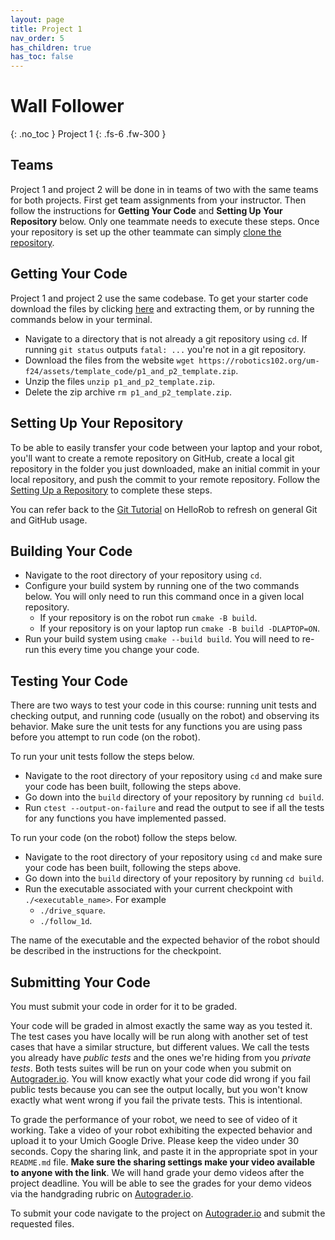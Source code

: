 ```yaml
---
layout: page
title: Project 1
nav_order: 5
has_children: true
has_toc: false
---
```


# Wall Follower
{: .no_toc }
Project 1
{: .fs-6 .fw-300 }

## Teams

Project 1 and project 2 will be done in in teams of two with the same teams for both projects. First get team assignments from your instructor. Then follow the instructions for **Getting Your Code** and **Setting Up Your Repository** below. Only one teammate needs to execute these steps. Once your repository is set up the other teammate can simply [clone the repository](https://hellorob.org/tutorials/git#sec_clone).

## Getting Your Code

Project 1 and project 2 use the same codebase. To get your starter code download the files by clicking [here](https://robotics102.org/um-f24/assets/template_code/p1_and_p2_template.zip) and extracting them, or by running the commands below in your terminal. 

* Navigate to a directory that is not already a git repository using ```cd```. If running ```git status``` outputs ```fatal: ...``` you're not in a git repository.
* Download the files from the website ```wget https://robotics102.org/um-f24/assets/template_code/p1_and_p2_template.zip```.
* Unzip the files ```unzip p1_and_p2_template.zip```.
* Delete the zip archive ```rm p1_and_p2_template.zip```. 

## Setting Up Your Repository

To be able to easily transfer your code between your laptop and your robot, you'll want to create a remote repository on GitHub, create a local git repository in the folder you just downloaded, make an initial commit in your local repository, and push the commit to your remote repository. Follow the [Setting Up a Repository](https://robotics102.org/um-f24/workflows/setting_up_repo.html) to complete these steps. 

You can refer back to the [Git Tutorial](https://hellorob.org/tutorials/git) on HelloRob to refresh on general Git and GitHub usage. 

## Building Your Code

* Navigate to the root directory of your repository using ```cd```.
* Configure your build system by running one of the two commands below. You will only need to run this command once in a given local repository. 
    * If your repository is on the robot run ```cmake -B build```. 
    * If your repository is on your laptop run ```cmake -B build -DLAPTOP=ON```.
* Run your build system using ```cmake --build build```. You will need to re-run this every time you change your code. 

## Testing Your Code

There are two ways to test your code in this course: running unit tests and checking output, and running code (usually on the robot) and observing its behavior. Make sure the unit tests for any functions you are using pass before you attempt to run code (on the robot). 

To run your unit tests follow the steps below. 

* Navigate to the root directory of your repository using ```cd``` and make sure your code has been built, following the steps above. 
* Go down into the ```build``` directory of your repository by running ```cd build```.
* Run ```ctest --output-on-failure``` and read the output to see if all the tests for any functions you have implemented passed.

To run your code (on the robot) follow the steps below.

* Navigate to the root directory of your repository using ```cd``` and make sure your code has been built, following the steps above. 
* Go down into the ```build``` directory of your repository by running ```cd build```.
* Run the executable associated with your current checkpoint with ```./<executable_name>```. For example
    * ```./drive_square```.
    * ```./follow_1d```.

The name of the executable and the expected behavior of the robot should be described in the instructions for the checkpoint. 

## Submitting Your Code

You must submit your code in order for it to be graded. 

Your code will be graded in almost exactly the same way as you tested it. The test cases you have locally will be run along with another set of test cases that have a similar structure, but different values. We call the tests you already have *public tests* and the ones we're hiding from you *private tests*. Both tests suites will be run on your code when you submit on [Autograder.io](https://autograder.io/). You will know exactly what your code did wrong if you fail public tests because you can see the output locally, but you won't know exactly what went wrong if you fail the private tests. This is intentional.

To grade the performance of your robot, we need to see of video of it working. Take a video of your robot exhibiting the expected behavior and upload it to your Umich Google Drive. Please keep the video under 30 seconds. Copy the sharing link, and paste it in the appropriate spot in your ```README.md``` file. **Make sure the sharing settings make your video available to anyone with the link**. We will hand grade your demo videos after the project deadline. You will be able to see the grades for your demo videos via the handgrading rubric on [Autograder.io](https://autograder.io/).

To submit your code navigate to the project on [Autograder.io](https://autograder.io/) and submit the requested files. 
